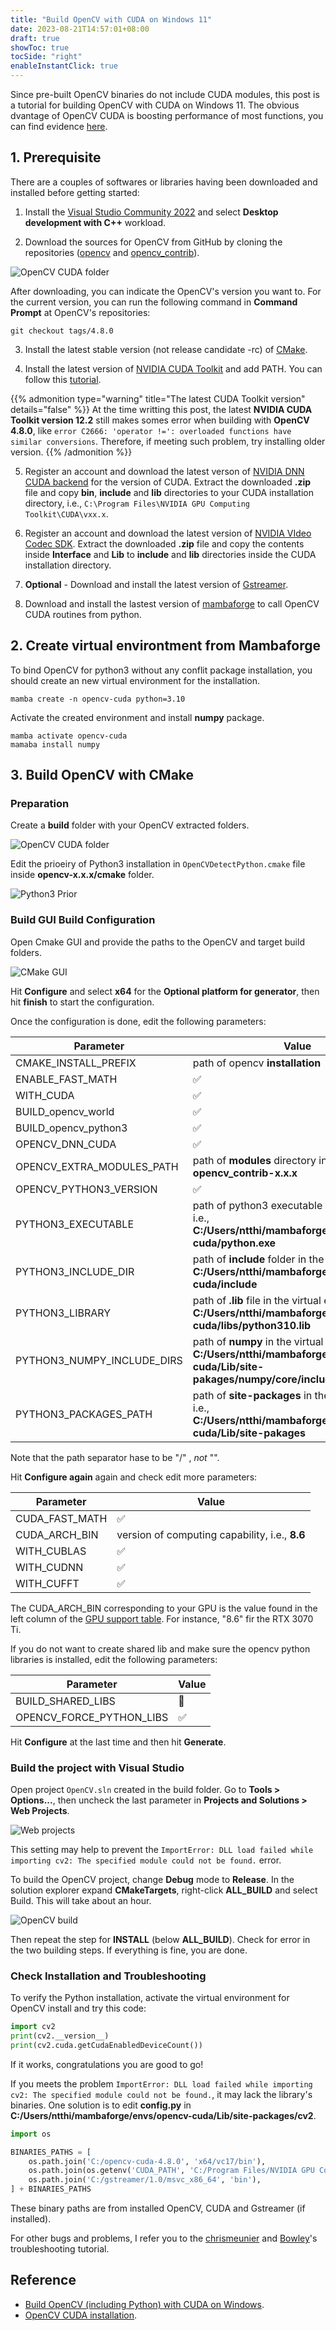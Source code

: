 ```yaml
---
title: "Build OpenCV with CUDA on Windows 11"
date: 2023-08-21T14:57:01+08:00
draft: true
showToc: true
tocSide: "right"
enableInstantClick: true
---
```


Since pre-built OpenCV binaries do not include CUDA modules, this post is a tutorial for building OpenCV with CUDA on Windows 11. The obvious dvantage of OpenCV CUDA is boosting performance of most functions, you can find evidence [here](https://www.jamesbowley.co.uk/qmd/opencv_cuda_performance.html).

## 1. Prerequisite

There are a couples of softwares or libraries having been downloaded and installed before getting started:

1. Install the [Visual Studio Community 2022](https://visualstudio.microsoft.com/thank-you-downloading-visual-studio/?sku=Community) and select **Desktop development with C++** workload.

2. Download the sources for OpenCV from GitHub by cloning the repositories ([opencv](https://github.com/opencv/opencv) and [opencv_contrib](https://github.com/opencv/opencv_contrib)).

![OpenCV CUDA folder](opencv-cuda-folder.png)

After downloading, you can indicate the OpenCV's version you want to. For the current version, you can run the following command in **Command Prompt** at OpenCV's repositories:

```shell
git checkout tags/4.8.0
```

3. Install the latest stable version (not release candidate -rc) of [CMake](https://cmake.org/download/).

4. Install the latest version of [NVIDIA CUDA Toolkit](https://developer.nvidia.com/cuda-downloads) and add PATH. You can follow this [tutorial](https://visionbike.github.io/posts/create-ml-development-environment-on-window11/).

{{% admonition type="warning" title="The latest CUDA Toolkit version" details="false" %}}
At the time writting this post, the latest **NVIDIA CUDA Toolkit version 12.2** still makes somes error when building with **OpenCV 4.8.0**, like `error C2666: 'operator !=': overloaded functions have similar conversions`. Therefore, if meeting such problem, try installing older version.
{{% /admonition %}}

5. Register an account and download the latest verson of [NVIDIA DNN CUDA backend](https://developer.nvidia.com/rdp/cudnn-download) for the version of CUDA. Extract the downloaded **.zip** file and copy **bin**, **include** and **lib** directories to your CUDA installation directory, i.e., `C:\Program Files\NVIDIA GPU Computing Toolkit\CUDA\vxx.x`.

6. Register an account and download the latest version of [NVIDIA VIdeo Codec SDK](https://developer.nvidia.com/nvidia-video-codec-sdk). Extract the downloaded **.zip** file and copy the contents inside **Interface** and **Lib** to **include** and **lib** directories inside the CUDA installation directory.

7. **Optional** - Download and install the latest version of [Gstreamer](https://gstreamer.freedesktop.org/download/#toolchain-compatibility-notes).

8. Download and install the lastest version of [mambaforge](https://github.com/conda-forge/miniforge/releases/latest/download/Mambaforge-Windows-x86_64.exe) to call OpenCV CUDA routines from python.

## 2. Create virtual environtment from Mambaforge

To bind OpenCV for python3 without any conflit package installation, you should create an new virtual environment for the installation.

```shell
mamba create -n opencv-cuda python=3.10
```

Activate the created environment and install **numpy** package.

```shell
mamba activate opencv-cuda
mamaba install numpy
```

## 3. Build OpenCV with CMake

### Preparation

Create a **build** folder with your OpenCV extracted folders.

![OpenCV CUDA folder](opencv-cuda-folder.png)

Edit the prioeiry of Python3 installation in `OpenCVDetectPython.cmake` file inside **opencv-x.x.x/cmake** folder.

![Python3 Prior](python3-prior.png)

### Build GUI Build Configuration

Open Cmake GUI and provide the paths to the OpenCV and target build folders.

![CMake GUI](cmake-build.png)

Hit **Configure** and select **x64** for the **Optional platform for generator**, then hit **finish** to start the configuration.

Once the configuration is done, edit the following parameters:

| Parameter | Value |
|---|---|
| CMAKE_INSTALL_PREFIX | path of opencv **installation** |
| ENABLE_FAST_MATH | ✅ |
| WITH_CUDA | ✅ |
| BUILD_opencv_world | ✅ |
| BUILD_opencv_python3 | ✅ |
| OPENCV_DNN_CUDA | ✅ |
| OPENCV_EXTRA_MODULES_PATH | path of **modules** directory in **opencv_contrib-x.x.x** |
| OPENCV_PYTHON3_VERSION | ✅ |
| PYTHON3_EXECUTABLE | path of python3 executable in virtual env, i.e., **C:/Users/ntthi/mambaforge/envs/opencv-cuda/python.exe** |
| PYTHON3_INCLUDE_DIR | path of **include** folder in the virtual env, i.e., **C:/Users/ntthi/mambaforge/envs/opencv-cuda/include** |
| PYTHON3_LIBRARY | path of **.lib** file in the virtual env, i.e., **C:/Users/ntthi/mambaforge/envs/opencv-cuda/libs/python310.lib** |
| PYTHON3_NUMPY_INCLUDE_DIRS | path of **numpy** in the virtual env, i.e., **C:/Users/ntthi/mambaforge/envs/opencv-cuda/Lib/site-pakages/numpy/core/include** |
| PYTHON3_PACKAGES_PATH | path of **site-packages** in the virtual env, i.e., **C:/Users/ntthi/mambaforge/envs/opencv-cuda/Lib/site-pakages** |

Note that the path separator hase to be "/" , *not* "\". 

Hit **Configure again** again and check edit more parameters:

| Parameter | Value |
|---|---|
| CUDA_FAST_MATH | ✅ |
| CUDA_ARCH_BIN | version of computing capability, i.e., **8.6** |
| WITH_CUBLAS | ✅ |
| WITH_CUDNN | ✅ |
| WITH_CUFFT | ✅ |

The CUDA_ARCH_BIN corresponding to your GPU is the value found in the left column of the [GPU support table](https://en.wikipedia.org/wiki/CUDA#GPUs_supported). For instance, "8.6" fir the RTX 3070 Ti.

If you do not want to create shared lib and make sure the opencv python libraries is installed, edit the following parameters:

| Parameter | Value |
|---|---|
| BUILD_SHARED_LIBS | 🔳 |
| OPENCV_FORCE_PYTHON_LIBS | ✅ |

Hit **Configure** at the last time and then hit **Generate**.

### Build the project with Visual Studio

Open project `OpenCV.sln` created in the build folder. Go to **Tools > Options...**, then uncheck the last parameter in **Projects and Solutions > Web Projects**.

![Web projects](web-projects.png)

This setting may help to prevent the `ImportError: DLL load failed while importing cv2: The specified module could not be found.` error.

To build the OpenCV project, change **Debug** mode to **Release**. In the solution explorer expand **CMakeTargets**, right-click **ALL_BUILD** and select Build. This will take about an hour.

![OpenCV build](build-opencv.png)

Then repeat the step for **INSTALL** (below **ALL_BUILD**). Check for error in the two building steps. If everything is fine, you are done.

### Check Installation and Troubleshooting

To verify the Python installation, activate the virtual environment for OpenCV install and try this code:

```python
import cv2
print(cv2.__version__)
print(cv2.cuda.getCudaEnabledDeviceCount())
```

If it works, congratulations you are good to go!

If you meets the problem `ImportError: DLL load failed while importing cv2: The specified module could not be found.`, it may lack the library's binaries. One solution is to edit **config.py** in **C:/Users/ntthi/mambaforge/envs/opencv-cuda/Lib/site-packages/cv2**.

```python
import os

BINARIES_PATHS = [
    os.path.join('C:/opencv-cuda-4.8.0', 'x64/vc17/bin'),
    os.path.join(os.getenv('CUDA_PATH', 'C:/Program Files/NVIDIA GPU Computing Toolkit/CUDA/v12.1'), 'bin'),
    os.path.join('C:/gstreamer/1.0/msvc_x86_64', 'bin'),
] + BINARIES_PATHS
```

These binary paths are from installed OpenCV, CUDA and Gstreamer (if installed).

For other bugs and problems, I refer you to the [chrismeunier](https://github.com/chrismeunier/OpenCV-CUDA-installation/blob/main/README.md) and [Bowley](https://jamesbowley.co.uk/accelerate-opencv-4-4-0-build-with-cuda-and-python-bindings/#troubleshooting)'s troubleshooting tutorial.

## Reference

- [Build OpenCV (including Python) with CUDA on Windows](https://www.jamesbowley.co.uk/qmd/opencv_cuda_python_windows.html).
- [OpenCV CUDA installation](https://github.com/chrismeunier/OpenCV-CUDA-installation/blob/main/README.md#opencv-cuda-installation).
